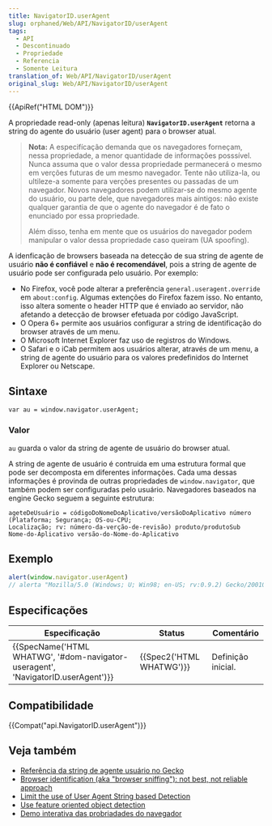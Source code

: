 ```yaml
---
title: NavigatorID.userAgent
slug: orphaned/Web/API/NavigatorID/userAgent
tags:
  - API
  - Descontinuado
  - Propriedade
  - Referencia
  - Somente Leitura
translation_of: Web/API/NavigatorID/userAgent
original_slug: Web/API/NavigatorID/userAgent
---
```

{{ApiRef("HTML DOM")}}

A propriedade read-only (apenas leitura) **`NavigatorID.userAgent`** retorna a string do agente do usuário (user agent) para o browser atual.

> **Nota:** A especifícação demanda que os navegadores forneçam, nessa propriedade, a menor quantidade de informações posssível. Nunca assuma que o valor dessa propriedade permanecerá o mesmo em verções futuras de um mesmo navegador. Tente não utiliza-la, ou ultileze-a somente para verções presentes ou passadas de um navegador. Novos navegadores podem utilizar-se do mesmo agente do usuário, ou parte dele, que navegadores mais aintigos: não existe qualquer garantia de que o agente do navegador é de fato o enunciado por essa propriedade.
>
> Além disso, tenha em mente que os usuários do navegador podem manipular o valor dessa propriedade caso queiram (UA spoofing).

A idenficação de browsers baseada na detecção de sua string de agente de usuário **não é confiável** e **não é recomendável**, pois a string de agente de usuário pode ser configurada pelo usuário. Por exemplo:

- No Firefox, você pode alterar a preferência `general.useragent.override` em `about:config`. Algumas extenções do Firefox fazem isso. No entanto, isso altera somente o header HTTP que é enviado ao servidor, não afetando a detecção de browser efetuada por código JavaScript.
- O Opera 6+ permite aos usuários configurar a string de identificação do browser através de um menu.
- O Microsoft Internet Explorer faz uso de registros do Windows.
- O Safari e o iCab permitem aos usuários alterar, através de um menu, a string de agente do usuário para os valores predefinidos do Internet Explorer ou Netscape.

## Sintaxe

```
var au = window.navigator.userAgent;
```

### Valor

`au` guarda o valor da string de agente de usuário do browser atual.

A string de agente de usuário é contruida em uma estrutura formal que pode ser decomposta em diferentes informações. Cada uma dessas informações é provinda de outras propriedades de `window.navigator`, que também podem ser configuradas pelo usuário. Navegadores baseados na engine Gecko seguem a seguinte estrutura:

```
ageteDeUsuário = códigoDoNomeDoAplicativo/versãoDoAplicativo número (Plataforma; Segurança; OS-ou-CPU;
Localização; rv: número-da-verção-de-revisão) produto/produtoSub
Nome-do-Aplicativo versão-do-Nome-do-Aplicativo
```

## Exemplo

```js
alert(window.navigator.userAgent)
// alerta "Mozilla/5.0 (Windows; U; Win98; en-US; rv:0.9.2) Gecko/20010725 Netscape6/6.1"
```

## Especificações

| Especificação                                                                                                | Status                           | Comentário         |
| ------------------------------------------------------------------------------------------------------------ | -------------------------------- | ------------------ |
| {{SpecName('HTML WHATWG', '#dom-navigator-useragent', 'NavigatorID.userAgent')}} | {{Spec2('HTML WHATWG')}} | Definição inicial. |

## Compatibilidade

{{Compat("api.NavigatorID.userAgent")}}

## Veja também

- [Referência da string de agente usuário no Gecko](/pt-BR/docs/Gecko_user_agent_string_reference)
- [Browser identification (aka "browser sniffing"): not best, not reliable approach](/pt-BR/docs/Using_Web_Standards_in_your_Web_Pages/Developing_cross-browser_and_cross-platform_pages "Using_Web_Standards_in_your_Web_Pages/Developing_cross-browser_and_cross-platform_pages")
- [Limit the use of User Agent String based Detection](/pt-BR/docs/Browser_Detection_and_Cross_Browser_Support#Limit_the_use_of_User_Agent_String_based_Detection "Browser_Detection_and_Cross_Browser_Support#Limit_the_use_of_User_Agent_String_based_Detection")
- [Use feature oriented object detection](/pt-BR/docs/Browser_Detection_and_Cross_Browser_Support#Use_feature_oriented_object_detection "Browser_Detection_and_Cross_Browser_Support#Use_feature_oriented_object_detection")
- [Demo interativa das probriadades do navegador](http://www.gtalbot.org/DHTMLSection/ListAllAttributesAndMethodsOfObjects.html)
